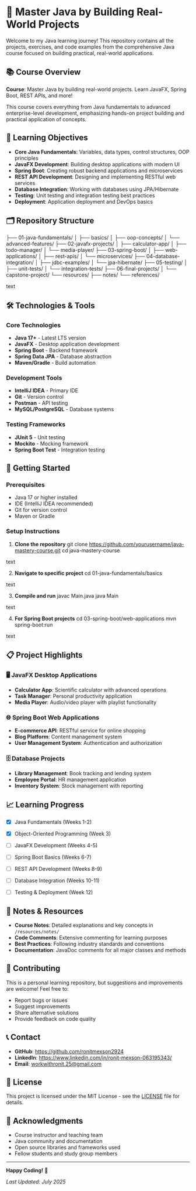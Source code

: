 # 🚀 Master Java by Building Real-World Projects

Welcome to my Java learning journey! This repository contains all the projects, exercises, and code examples from the comprehensive Java course focused on building practical, real-world applications.

## 📚 Course Overview

**Course**: Master Java by building real-world projects. Learn JavaFX, Spring Boot, REST APIs, and more!

This course covers everything from Java fundamentals to advanced enterprise-level development, emphasizing hands-on project building and practical application of concepts.

## 🎯 Learning Objectives

- **Core Java Fundamentals**: Variables, data types, control structures, OOP principles
- **JavaFX Development**: Building desktop applications with modern UI
- **Spring Boot**: Creating robust backend applications and microservices
- **REST API Development**: Designing and implementing RESTful web services
- **Database Integration**: Working with databases using JPA/Hibernate
- **Testing**: Unit testing and integration testing best practices
- **Deployment**: Application deployment and DevOps basics

## 🗂️ Repository Structure

├── 01-java-fundamentals/
│ ├── basics/
│ ├── oop-concepts/
│ └── advanced-features/
├── 02-javafx-projects/
│ ├── calculator-app/
│ ├── todo-manager/
│ └── media-player/
├── 03-spring-boot/
│ ├── web-applications/
│ ├── rest-apis/
│ └── microservices/
├── 04-database-integration/
│ ├── jdbc-examples/
│ └── jpa-hibernate/
├── 05-testing/
│ ├── unit-tests/
│ └── integration-tests/
├── 06-final-projects/
│ └── capstone-project/
└── resources/
├── notes/
└── references/

text

## 🛠️ Technologies & Tools

### Core Technologies
- **Java 17+** - Latest LTS version
- **JavaFX** - Desktop application development
- **Spring Boot** - Backend framework
- **Spring Data JPA** - Database abstraction
- **Maven/Gradle** - Build automation

### Development Tools
- **IntelliJ IDEA** - Primary IDE
- **Git** - Version control
- **Postman** - API testing
- **MySQL/PostgreSQL** - Database systems

### Testing Frameworks
- **JUnit 5** - Unit testing
- **Mockito** - Mocking framework
- **Spring Boot Test** - Integration testing

## 🚀 Getting Started

### Prerequisites
- Java 17 or higher installed
- IDE (IntelliJ IDEA recommended)
- Git for version control
- Maven or Gradle

### Setup Instructions

1. **Clone the repository**
git clone https://github.com/yourusername/java-mastery-course.git
cd java-mastery-course

text

2. **Navigate to specific project**
cd 01-java-fundamentals/basics

text

3. **Compile and run**
javac Main.java
java Main

text

4. **For Spring Boot projects**
cd 03-spring-boot/web-applications
mvn spring-boot:run

text

## 📋 Project Highlights

### 🖥️ JavaFX Desktop Applications
- **Calculator App**: Scientific calculator with advanced operations
- **Task Manager**: Personal productivity application
- **Media Player**: Audio/video player with playlist functionality

### 🌐 Spring Boot Web Applications
- **E-commerce API**: RESTful service for online shopping
- **Blog Platform**: Content management system
- **User Management System**: Authentication and authorization

### 🗄️ Database Projects
- **Library Management**: Book tracking and lending system
- **Employee Portal**: HR management application
- **Inventory System**: Stock management with reporting

## 📈 Learning Progress

- [x] Java Fundamentals (Weeks 1-2)
- [x] Object-Oriented Programming (Week 3)
- [ ] JavaFX Development (Weeks 4-5)
- [ ] Spring Boot Basics (Weeks 6-7)
- [ ] REST API Development (Weeks 8-9)
- [ ] Database Integration (Weeks 10-11)
- [ ] Testing & Deployment (Week 12)


## 📝 Notes & Resources

- **Course Notes**: Detailed explanations and key concepts in `/resources/notes/`
- **Code Comments**: Extensive commenting for learning purposes
- **Best Practices**: Following industry standards and conventions
- **Documentation**: JavaDoc comments for all major classes and methods

## 🤝 Contributing

This is a personal learning repository, but suggestions and improvements are welcome! Feel free to:
- Report bugs or issues
- Suggest improvements
- Share alternative solutions
- Provide feedback on code quality

## 📞 Contact

- **GitHub**: https://github.com/ronitmexson2924
- **LinkedIn**: https://www.linkedin.com/in/ronit-mexson-063195343/
- **Email**: workwithronit.25@gmail.com

## 📄 License

This project is licensed under the MIT License - see the [LICENSE](LICENSE) file for details.

## 🙏 Acknowledgments

- Course instructor and teaching team
- Java community and documentation
- Open source libraries and frameworks used
- Fellow students and study group members

---

**Happy Coding!** 🎉

*Last Updated: July 2025*
